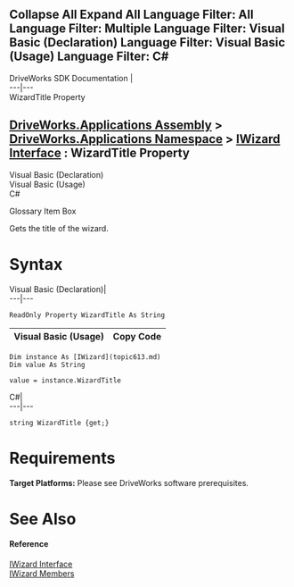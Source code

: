        

 Collapse All Expand All  Language Filter: All  Language Filter: Multiple  Language Filter: Visual Basic (Declaration) Language Filter: Visual Basic (Usage) Language Filter: C#  
---  
DriveWorks SDK Documentation  |   
---|---  
WizardTitle Property   
  
[DriveWorks.Applications Assembly](topic13.md) > [DriveWorks.Applications Namespace](topic16.md) > [IWizard Interface](topic613.md) : WizardTitle Property  
---  
  
Visual Basic (Declaration)    
Visual Basic (Usage)    
C# 

Glossary Item Box

Gets the title of the wizard. 

# Syntax

Visual Basic (Declaration)|   
---|---  
      
    
    ReadOnly Property WizardTitle As String  
  
Visual Basic (Usage)| Copy Code  
---|---  
      
    
    Dim instance As [IWizard](topic613.md)
    Dim value As String
     
    value = instance.WizardTitle  
  
C#|   
---|---  
      
    
    string WizardTitle {get;}  
  
# Requirements

**Target Platforms:** Please see DriveWorks software prerequisites.

# See Also

#### Reference

[IWizard Interface](topic613.md)   
[IWizard Members](topic614.md)


